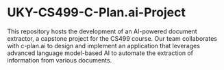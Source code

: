 # UKY-CS499-C-Plan.ai-Project
This repository hosts the development of an AI-powered document extractor, a capstone project for the CS499 course. Our team collaborates with c-plan.ai to design and implement an application that leverages advanced language model-based AI to automate the extraction of information from various documents.
